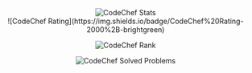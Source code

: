 <div align="center">
  <!-- Dynamic CodeChef Stats -->
  <img src="https://codechef-readme-stats.vercel.app/api?username=tiding_dusk_01&theme=dark&hide_border=true" alt="CodeChef Stats"/>
</div>

<div align="center">
  <!-- Manual CodeChef Rating Badge -->
  ![CodeChef Rating](https://img.shields.io/badge/CodeChef%20Rating-2000%2B-brightgreen)

  <!-- Manual CodeChef Rank Badge -->
  ![CodeChef Rank](https://img.shields.io/badge/CodeChef%20Rank-5%2B-stars-blue)

  <!-- Manual CodeChef Solved Problems Badge -->
  ![CodeChef Solved Problems](https://img.shields.io/badge/Solved%20Problems-150%2B-orange)
</div>
